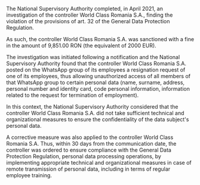 The National Supervisory Authority completed, in April 2021, an investigation of the controller World Class Romania S.A., finding the violation of the provisions of art. 32 of the General Data Protection Regulation.

As such, the controller World Class Romania S.A. was sanctioned with a fine in the amount of 9,851.00 RON (the equivalent of 2000 EUR).

The investigation was initiated following a notification and the National Supervisory Authority found that the controller World Class Romania S.A. posted on the WhatsApp group of its employees a resignation request of one of its employees, thus allowing unauthorized access of all members of that WhatsApp group to certain personal data (name, surname, address, personal number and identity card, code personal information, information related to the request for termination of employment).

In this context, the National Supervisory Authority considered that the controller World Class Romania S.A. did not take sufficient technical and organizational measures to ensure the confidentiality of the data subject's personal data.

A corrective measure was also applied to the controller World Class Romania S.A. Thus, within 30 days from the communication date, the controller was ordered to ensure compliance with the General Data Protection Regulation, personal data processing operations, by implementing appropriate technical and organizational measures in case of remote transmission of personal data, including in terms of regular employee training.
